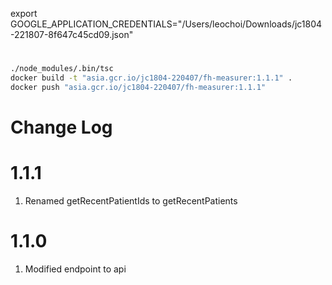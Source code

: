 export GOOGLE_APPLICATION_CREDENTIALS="/Users/leochoi/Downloads/jc1804-221807-8f647c45cd09.json"

#
```bash
./node_modules/.bin/tsc
docker build -t "asia.gcr.io/jc1804-220407/fh-measurer:1.1.1" .
docker push "asia.gcr.io/jc1804-220407/fh-measurer:1.1.1"
```

# Change Log

# 1.1.1

1. Renamed getRecentPatientIds to getRecentPatients

# 1.1.0

1. Modified endpoint to api